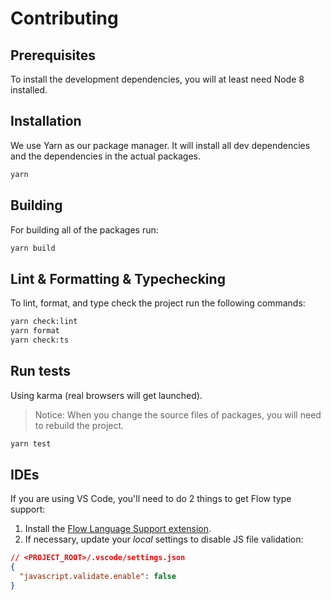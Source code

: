 # Contributing

## Prerequisites

To install the development dependencies, you will at least need Node 8 installed.

## Installation

We use Yarn as our package manager.
It will install all dev dependencies and the dependencies in the actual packages.

```bash
yarn
```

## Building

For building all of the packages run:

```bash
yarn build
```

## Lint & Formatting & Typechecking

To lint, format, and type check the project run the following commands:

```bash
yarn check:lint
yarn format
yarn check:ts
```

## Run tests

Using karma (real browsers will get launched).

> Notice: When you change the source files of packages, you will need to rebuild the project.

```bash
yarn test
```

## IDEs

If you are using VS Code, you'll need to do 2 things to get Flow type support:

1. Install the [Flow Language Support extension](https://marketplace.visualstudio.com/items?itemName=flowtype.flow-for-vscode).
2. If necessary, update your _local_ settings to disable JS file validation:

```JSON
// <PROJECT_ROOT>/.vscode/settings.json
{
  "javascript.validate.enable": false
}
```
